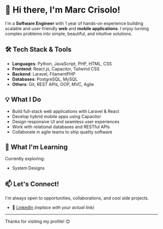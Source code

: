 # 👋 Hi there, I'm Marc Crisolo!

I'm a **Software Engineer** with 1 year of hands-on experience building scalable and user-friendly **web** and **mobile applications**. I enjoy turning complex problems into simple, beautiful, and intuitive solutions.

## 🛠 Tech Stack & Tools

- **Languages**: Python, JavaScript, PHP, HTML, CSS
- **Frontend**: React.js, Capacitor, Tailwind CSS
- **Backend**: Laravel, FilamentPHP
- **Databases**: PostgreSQL, MySQL
- **Others**: Git, REST APIs, OOP, MVC, Agile

## 💡 What I Do

- Build full-stack web applications with Laravel & React
- Develop hybrid mobile apps using Capacitor
- Design responsive UI and seamless user experiences
- Work with relational databases and RESTful APIs
- Collaborate in agile teams to ship quality software

## 🚀 What I'm Learning

Currently exploring:
- System Designs

## 📫 Let's Connect!

I'm always open to opportunities, collaborations, and cool side projects.

- 💼 [LinkedIn](www.linkedin.com/in/marc-gene-crisolo-a87791250) *(replace with your actual link)*

---

Thanks for visiting my profile! 😊
